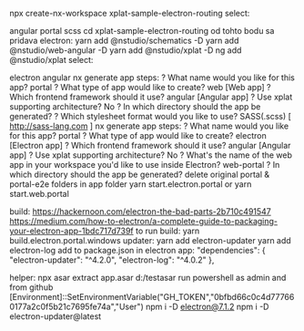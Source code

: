 npx create-nx-workspace xplat-sample-electron-routing
select:

angular
portal
scss
cd xplat-sample-electron-routing
od tohto bodu sa pridava electron:
yarn add @nstudio/schematics -D
yarn add @nstudio/web-angular -D
yarn add @nstudio/xplat -D
ng add @nstudio/xplat
select:

electron
angular
nx generate app
steps:
? What name would you like for this app? portal
? What type of app would like to create? web [Web app]
? Which frontend framework should it use? angular [Angular app]
? Use xplat supporting architecture? No
? In which directory should the app be generated?
? Which stylesheet format would you like to use? SASS(.scss) [ http://sass-lang.com ]
nx generate app
steps:
? What name would you like for this app? portal
? What type of app would like to create? electron [Electron app]
? Which frontend framework should it use? angular [Angular app]
? Use xplat supporting architecture? No
? What's the name of the web app in your workspace you'd like to use inside Electron? web-portal
? In which directory should the app be generated?
delete original portal & portal-e2e folders in app folder
yarn start.electron.portal
or
yarn start.web.portal


build:
https://hackernoon.com/electron-the-bad-parts-2b710c491547
https://medium.com/how-to-electron/a-complete-guide-to-packaging-your-electron-app-1bdc717d739f
to run build:
yarn build.electron.portal.windows
updater:
yarn add electron-updater
yarn add electron-log
add to package.json in electron app:
  "dependencies": {
    "electron-updater": "^4.2.0",
    "electron-log": "^4.0.2"
  },

helper: npx asar extract app.asar d:/testasar
run powershell as admin and from github
[Environment]::SetEnvironmentVariable("GH_TOKEN","0bfbd66c0c4d777660177a2c0f5b21c7695fe74a","User")
npm i -D electron@7.1.2
npm i -D  electron-updater@latest

